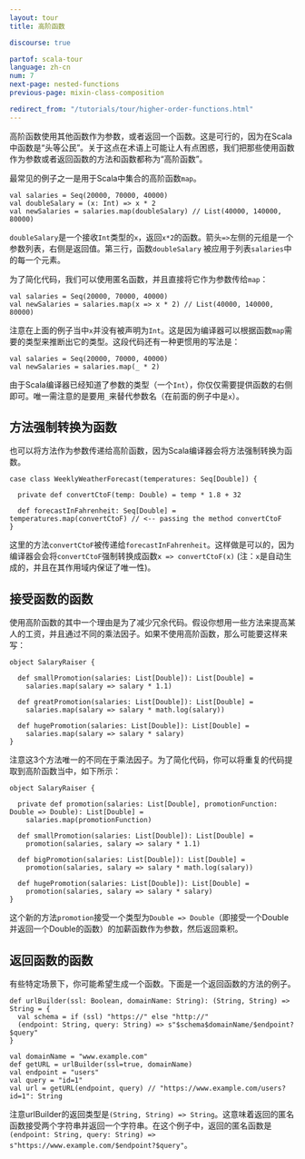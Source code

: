 ```yaml
---
layout: tour
title: 高阶函数

discourse: true

partof: scala-tour
language: zh-cn
num: 7
next-page: nested-functions
previous-page: mixin-class-composition

redirect_from: "/tutorials/tour/higher-order-functions.html"
---
```


高阶函数使用其他函数作为参数，或者返回一个函数。这是可行的，因为在Scala中函数是“头等公民”。关于这点在术语上可能让人有点困惑，我们把那些使用函数作为参数或者返回函数的方法和函数都称为“高阶函数”。

最常见的例子之一是用于Scala中集合的高阶函数`map`。

```tut
val salaries = Seq(20000, 70000, 40000)
val doubleSalary = (x: Int) => x * 2
val newSalaries = salaries.map(doubleSalary) // List(40000, 140000, 80000)
```
`doubleSalary`是一个接收`Int`类型的`x`，返回`x*2`的函数。箭头`=>`左侧的元组是一个参数列表，右侧是返回值。第三行，函数`doubleSalary` 被应用于列表`salaries`中的每一个元素。

为了简化代码，我们可以使用匿名函数，并且直接将它作为参数传给`map`：

```
val salaries = Seq(20000, 70000, 40000)
val newSalaries = salaries.map(x => x * 2) // List(40000, 140000, 80000)
```
注意在上面的例子当中`x`并没有被声明为`Int`。这是因为编译器可以根据函数`map`需要的类型来推断出它的类型。这段代码还有一种更惯用的写法是：

```tut
val salaries = Seq(20000, 70000, 40000)
val newSalaries = salaries.map(_ * 2)
```
由于Scala编译器已经知道了参数的类型（一个`Int`），你仅仅需要提供函数的右侧即可。唯一需注意的是要用`_`来替代参数名（在前面的例子中是`x`）。

## 方法强制转换为函数

也可以将方法作为参数传递给高阶函数，因为Scala编译器会将方法强制转换为函数。

```
case class WeeklyWeatherForecast(temperatures: Seq[Double]) {

  private def convertCtoF(temp: Double) = temp * 1.8 + 32

  def forecastInFahrenheit: Seq[Double] = temperatures.map(convertCtoF) // <-- passing the method convertCtoF
}
```
这里的方法`convertCtoF`被传递给`forecastInFahrenheit`。这样做是可以的，因为编译器会会将`convertCtoF`强制转换成函数`x => convertCtoF(x)` (注：`x`是自动生成的，并且在其作用域内保证了唯一性)。

## 接受函数的函数
使用高阶函数的其中一个理由是为了减少冗余代码。假设你想用一些方法来提高某人的工资，并且通过不同的乘法因子。如果不使用高阶函数，那么可能要这样来写：

```tut
object SalaryRaiser {

  def smallPromotion(salaries: List[Double]): List[Double] =
    salaries.map(salary => salary * 1.1)

  def greatPromotion(salaries: List[Double]): List[Double] =
    salaries.map(salary => salary * math.log(salary))

  def hugePromotion(salaries: List[Double]): List[Double] =
    salaries.map(salary => salary * salary)
}
```

注意这3个方法唯一的不同在于乘法因子。为了简化代码，你可以将重复的代码提取到高阶函数当中，如下所示：

```tut
object SalaryRaiser {

  private def promotion(salaries: List[Double], promotionFunction: Double => Double): List[Double] =
    salaries.map(promotionFunction)

  def smallPromotion(salaries: List[Double]): List[Double] =
    promotion(salaries, salary => salary * 1.1)

  def bigPromotion(salaries: List[Double]): List[Double] =
    promotion(salaries, salary => salary * math.log(salary))

  def hugePromotion(salaries: List[Double]): List[Double] =
    promotion(salaries, salary => salary * salary)
}
```

这个新的方法`promotion`接受一个类型为`Double => Double`（即接受一个Double并返回一个Double的函数）的加薪函数作为参数，然后返回乘积。

## 返回函数的函数

有些特定场景下，你可能希望生成一个函数。下面是一个返回函数的方法的例子。

```tut
def urlBuilder(ssl: Boolean, domainName: String): (String, String) => String = {
  val schema = if (ssl) "https://" else "http://"
  (endpoint: String, query: String) => s"$schema$domainName/$endpoint?$query"
}

val domainName = "www.example.com"
def getURL = urlBuilder(ssl=true, domainName)
val endpoint = "users"
val query = "id=1"
val url = getURL(endpoint, query) // "https://www.example.com/users?id=1": String
```

注意urlBuilder的返回类型是`(String, String) => String`。这意味着返回的匿名函数接受两个字符串并返回一个字符串。在这个例子中，返回的匿名函数是`(endpoint: String, query: String) => s"https://www.example.com/$endpoint?$query"`。